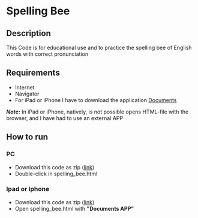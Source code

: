 # Spelling Bee

## Description

This Code is for educational use and to practice the spelling bee of English words with correct pronunciation

## Requirements
* Internet
* Navigator
* For iPad or iPhone I have to download the application [Documents](https://apps.apple.com/us/app/documents-files-pdf-browser/id364901807)

***Note:*** In iPad or iPhone, natively, is not possible opens HTML-file with the browser, and I have had to use an external APP

## How to run

### PC

* Download this code as zip ([link](https://github.com/xiscobibiloni/spellingbee3rd4th/archive/refs/heads/main.zip))
* Double-click in spelling_bee.html

### Ipad or Iphone

* Download this code as zip ([link](https://github.com/xiscobibiloni/spellingbee3rd4th/archive/refs/heads/main.zip))
* Open spelling_bee.html with **"Documents APP"**

